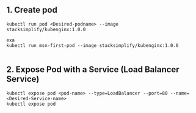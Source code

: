 ## 1. Create pod 

```
kubectl run pod <Desired-podname> --image stacksimplify/kubenginx:1.0.0 

exa
kubectl run msn-first-pod --image stacksimplify/kubenginx:1.0.0 


```
## 2. Expose Pod with a Service (Load Balancer Service)

```
kubectl expose pod <pod-name> --type=LoadBalancer --port=80 --name=<Desired-Service-name>
kubectl expose pod 
```